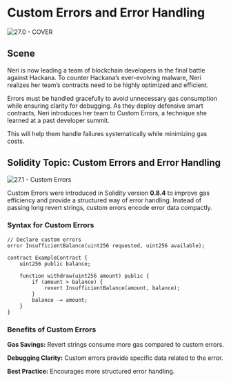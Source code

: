 # Custom Errors and Error Handling

![27.0 - COVER](https://blockskwela.s3.ap-southeast-1.amazonaws.com/courses/contracts/ch_01_basic_solidity/le_27_custom_error_and_error_handling/27.0%20-%20COVER.png)

## Scene

Neri is now leading a team of blockchain developers in the final battle against Hackana. To counter Hackana’s ever-evolving malware, Neri realizes her team’s contracts need to be highly optimized and efficient.

Errors must be handled gracefully to avoid unnecessary gas consumption while ensuring clarity for debugging.
As they deploy defensive smart contracts, Neri introduces her team to Custom Errors, a technique she learned at a past developer summit.

This will help them handle failures systematically while minimizing gas costs.

## Solidity Topic: Custom Errors and Error Handling

![27.1 - Custom Errors](https://blockskwela.s3.ap-southeast-1.amazonaws.com/courses/contracts/ch_01_basic_solidity/le_27_custom_error_and_error_handling/27.1.png)

Custom Errors were introduced in Solidity version **0.8.4** to improve gas efficiency and provide a structured way of error handling. Instead of passing long revert strings, custom errors encode error data compactly.

### Syntax for Custom Errors

```solidity
// Declare custom errors
error InsufficientBalance(uint256 requested, uint256 available);

contract ExampleContract {
    uint256 public balance;

    function withdraw(uint256 amount) public {
        if (amount > balance) {
            revert InsufficientBalance(amount, balance);
        }
        balance -= amount;
    }
}
```

### Benefits of Custom Errors

**Gas Savings:** Revert strings consume more gas compared to custom errors.

**Debugging Clarity:** Custom errors provide specific data related to the error.

**Best Practice:** Encourages more structured error handling.
